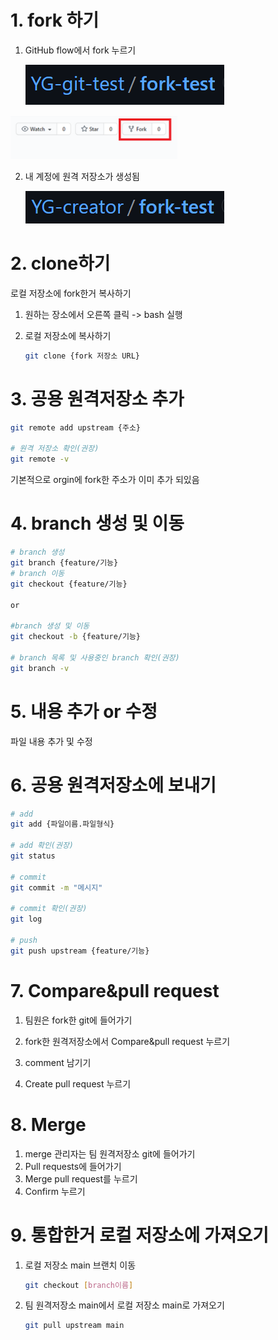 # 1. fork 하기

1. GitHub flow에서 fork 누르기

   ![image-20220721185014775](md-images/image-20220721185014775.png)

![image-20220721184810835](md-images/image-20220721184810835.png)

2. 내 계정에 원격 저장소가 생성됨

   ![image-20220721185031094](md-images/image-20220721185031094.png)

# 2. clone하기

로컬 저장소에 fork한거 복사하기

1. 원하는 장소에서 오른쪽 클릭 -> bash 실행

2. 로컬 저장소에 복사하기

   ```bash
   git clone {fork 저장소 URL}
   ```

   



# 3. 공용 원격저장소 추가

```bash
git remote add upstream {주소}

# 원격 저장소 확인(권장)
git remote -v
```

기본적으로 orgin에 fork한 주소가 이미 추가 되있음



# 4. branch 생성 및 이동

```bash
# branch 생성
git branch {feature/기능}
# branch 이동
git checkout {feature/기능}

or

#branch 생성 및 이동
git checkout -b {feature/기능}

# branch 목록 및 사용중인 branch 확인(권장)
git branch -v
```



# 5. 내용 추가 or 수정

파일 내용 추가 및 수정



# 6. 공용 원격저장소에 보내기

```bash
# add
git add {파일이름.파일형식}

# add 확인(권장)
git status

# commit
git commit -m "메시지"

# commit 확인(권장)
git log

# push
git push upstream {feature/기능}
```



# 7. Compare&pull request

1. 팀원은 fork한 git에 들어가기
2. fork한 원격저장소에서 Compare&pull request 누르기

2. comment 남기기
3. Create pull request 누르기



# 8. Merge

1. merge 관리자는 팀 원격저장소 git에 들어가기
2. Pull requests에 들어가기
3.  Merge pull request를 누르기
4. Confirm 누르기



# 9. 통합한거 로컬 저장소에 가져오기

1. 로컬 저장소 main 브랜치 이동

   ```bash
   git checkout [branch이름]
   ```

2. 팀 원격저장소 main에서 로컬 저장소 main로 가져오기 

   ```bash
   git pull upstream main
   ```

   